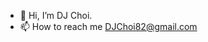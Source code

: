 - 👋 Hi, I’m DJ Choi.
- 📫 How to reach me DJChoi82@gmail.com

<!---
DJChoi82/DJChoi82 is a ✨ special ✨ repository because its `README.md` (this file) appears on your GitHub profile.
You can click the Preview link to take a look at your changes.
--->
